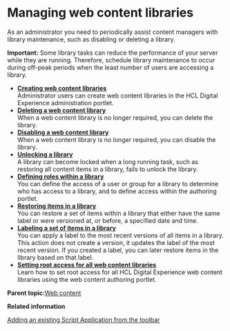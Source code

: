 # Managing web content libraries

As an administrator you need to periodically assist content managers with library maintenance, such as disabling or deleting a library.

**Important:** Some library tasks can reduce the performance of your server while they are running. Therefore, schedule library maintenance to occur during off-peak periods when the least number of users are accessing a library.

-   **[Creating web content libraries](../panel_help/wcm_config_wcmlibraries.md)**  
Administrator users can create web content libraries in the HCL Digital Experience administration portlet.
-   **[Deleting a web content library](../panel_help/wcm_config_wcmlibrary_delete.md)**  
When a web content library is no longer required, you can delete the library.
-   **[Disabling a web content library](../panel_help/wcm_config_wcmlibrary_disable.md)**  
When a web content library is no longer required, you can disable the library.
-   **[Unlocking a library](../panel_help/wcm_admin_library_unlock.md)**  
A library can become locked when a long running task, such as restoring all content items in a library, fails to unlock the library.
-   **[Defining roles within a library](../panel_help/wcm_configure_library_role.md)**  
You can define the access of a user or group for a library to determine who has access to a library, and to define access within the authoring portlet.
-   **[Restoring items in a library](../panel_help/wcm_managing_versions_library.md)**  
You can restore a set of items within a library that either have the same label or were versioned at, or before, a specified date and time.
-   **[Labeling a set of items in a library](../panel_help/wcm_managing_labels.md)**  
You can apply a label to the most recent versions of all items in a library. This action does not create a version, it updates the label of the most recent version. If you created a label, you can later restore items in the library based on that label.
-   **[Setting root access for all web content libraries](../panel_help/wcm_config_library_root_access.md)**  
Learn how to set root access for all HCL Digital Experience web content libraries using the web content authoring portlet.

**Parent topic:**[Web content](../practitioner_studio/web_content.md)

**Related information**  


[Adding an existing Script Application from the toolbar](../script-portlet/drop_app_toolbar.md)

